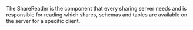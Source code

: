 The ShareReader is the component that every sharing server needs and is responsible for reading which shares, schemas and tables are available on the server for a specific client.